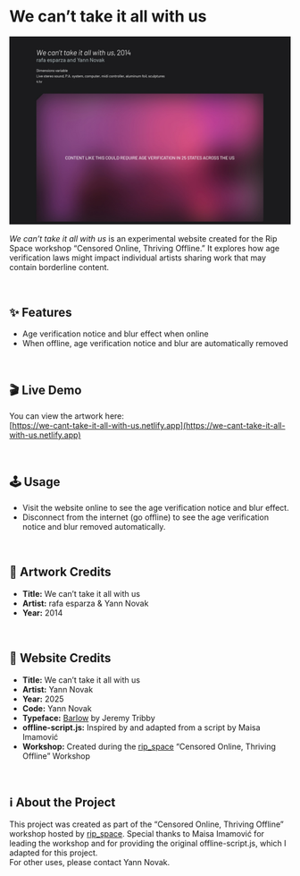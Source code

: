 # We can’t take it all with us

![Thumbnail for We can’t take it all with us](./assets/src/thumbnail.jpg)

*We can’t take it all with us* is an experimental website created for the Rip Space workshop “Censored Online, Thriving Offline.” It explores how age verification laws might impact individual artists sharing work that may contain borderline content.

&nbsp;

## ✨ Features

- Age verification notice and blur effect when online
- When offline, age verification notice and blur are automatically removed

&nbsp;

## 🎬 Live Demo

You can view the artwork here:  
[https://we-cant-take-it-all-with-us.netlify.app](https://we-cant-take-it-all-with-us.netlify.app)

&nbsp;

## 🕹️ Usage

- Visit the website online to see the age verification notice and blur effect.
- Disconnect from the internet (go offline) to see the age verification notice and blur removed automatically.

&nbsp;

## 📄 Artwork Credits

- **Title:** We can’t take it all with us  
- **Artist:** rafa esparza & Yann Novak  
- **Year:** 2014  

&nbsp;

## 📄 Website Credits

- **Title:** We can’t take it all with us  
- **Artist:** Yann Novak  
- **Year:** 2025  
- **Code:** Yann Novak
- **Typeface:** [Barlow](https://github.com/jpt/barlow) by Jeremy Tribby  
- **offline-script.js:** Inspired by and adapted from a script by Maisa Imamović  
- **Workshop:** Created during the [rip_space](https://rip.space) “Censored Online, Thriving Offline” Workshop 

&nbsp;

## ℹ️ About the Project

This project was created as part of the “Censored Online, Thriving Offline” workshop hosted by [rip_space](https://rip.space).
Special thanks to Maisa Imamović for leading the workshop and for providing the original offline-script.js, which I adapted for this project.  
For other uses, please contact Yann Novak.
